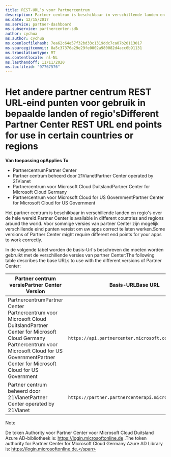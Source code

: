 ```yaml
---
title: REST-URL’s voor Partnercentrum
description: Partner centrum is beschikbaar in verschillende landen en regio's. Meer informatie over de eind punten van het partner centrum en basis REST-Url's die uw apps moeten gebruiken om correct te werken.
ms.date: 12/15/2017
ms.service: partner-dashboard
ms.subservice: partnercenter-sdk
author: cychua
ms.author: cychua
ms.openlocfilehash: 7ea62c64e57f32bd33c1319ddc7ca07b20113017
ms.sourcegitcommit: 8a5c37376a29e29fe0002a980082d4acc6b91131
ms.translationtype: MT
ms.contentlocale: nl-NL
ms.lasthandoff: 11/11/2020
ms.locfileid: "97767576"
---
```

# <a name="different-partner-center-rest-url-end-points-for-use-in-certain-countries-or-regions"></a><span data-ttu-id="eef1d-104">Het andere partner centrum REST URL-eind punten voor gebruik in bepaalde landen of regio's</span><span class="sxs-lookup"><span data-stu-id="eef1d-104">Different Partner Center REST URL end points for use in certain countries or regions</span></span>

<span data-ttu-id="eef1d-105">**Van toepassing op**</span><span class="sxs-lookup"><span data-stu-id="eef1d-105">**Applies To**</span></span>

- <span data-ttu-id="eef1d-106">Partnercentrum</span><span class="sxs-lookup"><span data-stu-id="eef1d-106">Partner Center</span></span>
- <span data-ttu-id="eef1d-107">Partner centrum beheerd door 21Vianet</span><span class="sxs-lookup"><span data-stu-id="eef1d-107">Partner Center operated by 21Vianet</span></span>
- <span data-ttu-id="eef1d-108">Partnercentrum voor Microsoft Cloud Duitsland</span><span class="sxs-lookup"><span data-stu-id="eef1d-108">Partner Center for Microsoft Cloud Germany</span></span>
- <span data-ttu-id="eef1d-109">Partnercentrum voor Microsoft Cloud for US Government</span><span class="sxs-lookup"><span data-stu-id="eef1d-109">Partner Center for Microsoft Cloud for US Government</span></span>

<span data-ttu-id="eef1d-110">Het partner centrum is beschikbaar in verschillende landen en regio's over de hele wereld.</span><span class="sxs-lookup"><span data-stu-id="eef1d-110">Partner Center is available in different countries and regions around the world.</span></span> <span data-ttu-id="eef1d-111">Voor sommige versies van partner Center zijn mogelijk verschillende eind punten vereist om uw apps correct te laten werken.</span><span class="sxs-lookup"><span data-stu-id="eef1d-111">Some versions of Partner Center might require different end points for your apps to work correctly.</span></span>

<span data-ttu-id="eef1d-112">In de volgende tabel worden de basis-Url's beschreven die moeten worden gebruikt met de verschillende versies van partner Center:</span><span class="sxs-lookup"><span data-stu-id="eef1d-112">The following table describes the base URLs to use with the different versions of Partner Center:</span></span>

| <span data-ttu-id="eef1d-113">Partner centrum versie</span><span class="sxs-lookup"><span data-stu-id="eef1d-113">Partner Center Version</span></span>  | <span data-ttu-id="eef1d-114">Basis-URL</span><span class="sxs-lookup"><span data-stu-id="eef1d-114">Base URL</span></span>  |
|---------|---------|
|<span data-ttu-id="eef1d-115">Partnercentrum</span><span class="sxs-lookup"><span data-stu-id="eef1d-115">Partner Center</span></span></br><span data-ttu-id="eef1d-116">Partnercentrum voor Microsoft Cloud Duitsland</span><span class="sxs-lookup"><span data-stu-id="eef1d-116">Partner Center for Microsoft Cloud Germany</span></span></br><span data-ttu-id="eef1d-117">Partnercentrum voor Microsoft Cloud for US Government</span><span class="sxs-lookup"><span data-stu-id="eef1d-117">Partner Center for Microsoft Cloud for US Government</span></span>     | `https://api.partnercenter.microsoft.com`        |
|<span data-ttu-id="eef1d-118">Partner centrum beheerd door 21Vianet</span><span class="sxs-lookup"><span data-stu-id="eef1d-118">Partner Center operated by 21Vianet</span></span>  |  `https://partner.partnercenterapi.microsoftonline.cn`       |

>[!NOTE]
><span data-ttu-id="eef1d-119">De token Authority voor Partner Center voor Microsoft Cloud Duitsland Azure AD-bibliotheek is: https://login.microsoftonline.de .</span><span class="sxs-lookup"><span data-stu-id="eef1d-119">The token authority for Partner Center for Microsoft Cloud Germany Azure AD Library is: https://login.microsoftonline.de.</span></span>
